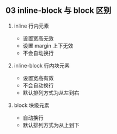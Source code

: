 ## 03 inline-block 与 block 区别

1. inline 行内元素

   - 设置宽高无效
   - 设置 margin 上下无效
   - 不会自动换行

2. inline-block 行内块元素

   - 设置宽高有效
   - 不会自动换行
   - 默认排列方式为从左到右

3. block 块级元素
   - 自动换行
   - 默认排列方式为从上到下
